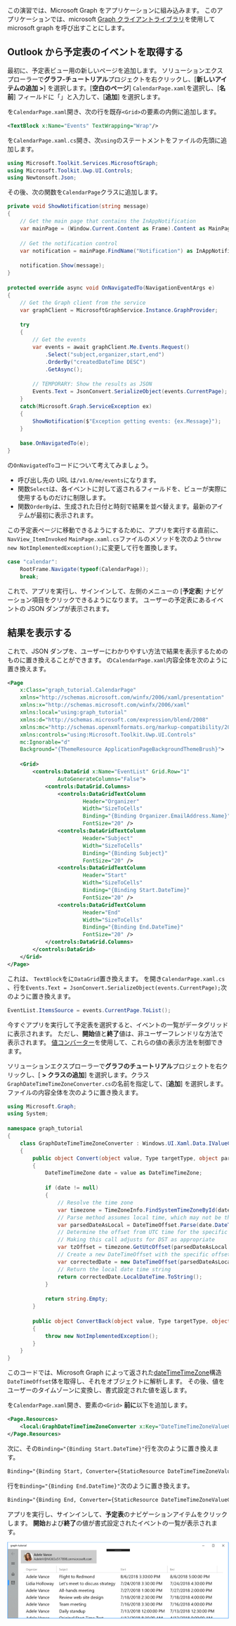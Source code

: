 <!-- markdownlint-disable MD002 MD041 -->

この演習では、Microsoft Graph をアプリケーションに組み込みます。 このアプリケーションでは、microsoft [Graph クライアントライブラリ](https://github.com/microsoftgraph/msgraph-sdk-dotnet)を使用して microsoft graph を呼び出すことにします。

## <a name="get-calendar-events-from-outlook"></a>Outlook から予定表のイベントを取得する

最初に、予定表ビュー用の新しいページを追加します。 ソリューションエクスプローラーで**グラフ-チュートリアル**プロジェクトを右クリックし、[**新しいアイテムの追加 >**] を選択します。[**空白のページ**] `CalendarPage.xaml`を選択し、[**名前**] フィールドに「」と入力して、[**追加**] を選択します。

を`CalendarPage.xaml`開き、次の行を既存`<Grid>`の要素の内側に追加します。

```xml
<TextBlock x:Name="Events" TextWrapping="Wrap"/>
```

を`CalendarPage.xaml.cs`開き、次`using`のステートメントをファイルの先頭に追加します。

```cs
using Microsoft.Toolkit.Services.MicrosoftGraph;
using Microsoft.Toolkit.Uwp.UI.Controls;
using Newtonsoft.Json;
```

その後、次の関数を`CalendarPage`クラスに追加します。

```cs
private void ShowNotification(string message)
{
    // Get the main page that contains the InAppNotification
    var mainPage = (Window.Current.Content as Frame).Content as MainPage;

    // Get the notification control
    var notification = mainPage.FindName("Notification") as InAppNotification;

    notification.Show(message);
}

protected override async void OnNavigatedTo(NavigationEventArgs e)
{
    // Get the Graph client from the service
    var graphClient = MicrosoftGraphService.Instance.GraphProvider;

    try
    {
        // Get the events
        var events = await graphClient.Me.Events.Request()
            .Select("subject,organizer,start,end")
            .OrderBy("createdDateTime DESC")
            .GetAsync();

        // TEMPORARY: Show the results as JSON
        Events.Text = JsonConvert.SerializeObject(events.CurrentPage);
    }
    catch(Microsoft.Graph.ServiceException ex)
    {
        ShowNotification($"Exception getting events: {ex.Message}");
    }

    base.OnNavigatedTo(e);
}
```

の`OnNavigatedTo`コードについて考えてみましょう。

- 呼び出し先の URL は`/v1.0/me/events`になります。
- 関数`Select`は、各イベントに対して返されるフィールドを、ビューが実際に使用するものだけに制限します。
- 関数`OrderBy`は、生成された日付と時刻で結果を並べ替えます。最新のアイテムが最初に表示されます。

この予定表ページに移動できるようにするために、アプリを実行する直前に、 `NavView_ItemInvoked` `MainPage.xaml.cs`ファイルのメソッドを次のよう`throw new NotImplementedException();`に変更して行を置換します。

```cs
case "calendar":
    RootFrame.Navigate(typeof(CalendarPage));
    break;
```

これで、アプリを実行し、サインインして、左側のメニューの [**予定表**] ナビゲーション項目をクリックできるようになります。 ユーザーの予定表にあるイベントの JSON ダンプが表示されます。

## <a name="display-the-results"></a>結果を表示する

これで、JSON ダンプを、ユーザーにわかりやすい方法で結果を表示するためのものに置き換えることができます。 の`CalendarPage.xaml`内容全体を次のように置き換えます。

```xml
<Page
    x:Class="graph_tutorial.CalendarPage"
    xmlns="http://schemas.microsoft.com/winfx/2006/xaml/presentation"
    xmlns:x="http://schemas.microsoft.com/winfx/2006/xaml"
    xmlns:local="using:graph_tutorial"
    xmlns:d="http://schemas.microsoft.com/expression/blend/2008"
    xmlns:mc="http://schemas.openxmlformats.org/markup-compatibility/2006"
    xmlns:controls="using:Microsoft.Toolkit.Uwp.UI.Controls"
    mc:Ignorable="d"
    Background="{ThemeResource ApplicationPageBackgroundThemeBrush}">

    <Grid>
        <controls:DataGrid x:Name="EventList" Grid.Row="1"
                AutoGenerateColumns="False">
            <controls:DataGrid.Columns>
                <controls:DataGridTextColumn
                        Header="Organizer"
                        Width="SizeToCells"
                        Binding="{Binding Organizer.EmailAddress.Name}"
                        FontSize="20" />
                <controls:DataGridTextColumn
                        Header="Subject"
                        Width="SizeToCells"
                        Binding="{Binding Subject}"
                        FontSize="20" />
                <controls:DataGridTextColumn
                        Header="Start"
                        Width="SizeToCells"
                        Binding="{Binding Start.DateTime}"
                        FontSize="20" />
                <controls:DataGridTextColumn
                        Header="End"
                        Width="SizeToCells"
                        Binding="{Binding End.DateTime}"
                        FontSize="20" />
            </controls:DataGrid.Columns>
        </controls:DataGrid>
    </Grid>
</Page>
```

これは、 `TextBlock`をに`DataGrid`置き換えます。 を開き`CalendarPage.xaml.cs` 、行を`Events.Text = JsonConvert.SerializeObject(events.CurrentPage);`次のように置き換えます。

```cs
EventList.ItemsSource = events.CurrentPage.ToList();
```

今すぐアプリを実行して予定表を選択すると、イベントの一覧がデータグリッドに表示されます。 ただし、**開始**値と**終了**値は、非ユーザーフレンドリな方法で表示されます。 [値コンバーター](https://docs.microsoft.com/uwp/api/Windows.UI.Xaml.Data.IValueConverter)を使用して、これらの値の表示方法を制御できます。

ソリューションエクスプローラーで**グラフのチュートリアル**プロジェクトを右クリックし、[ **> クラスの追加**] を選択します。クラス`GraphDateTimeTimeZoneConverter.cs`の名前を指定して、[**追加**] を選択します。 ファイルの内容全体を次のように置き換えます。

```cs
using Microsoft.Graph;
using System;

namespace graph_tutorial
{
    class GraphDateTimeTimeZoneConverter : Windows.UI.Xaml.Data.IValueConverter
    {
        public object Convert(object value, Type targetType, object parameter, string language)
        {
            DateTimeTimeZone date = value as DateTimeTimeZone;

            if (date != null)
            {
                // Resolve the time zone
                var timezone = TimeZoneInfo.FindSystemTimeZoneById(date.TimeZone);
                // Parse method assumes local time, which may not be the case
                var parsedDateAsLocal = DateTimeOffset.Parse(date.DateTime);
                // Determine the offset from UTC time for the specific date
                // Making this call adjusts for DST as appropriate
                var tzOffset = timezone.GetUtcOffset(parsedDateAsLocal.DateTime);
                // Create a new DateTimeOffset with the specific offset from UTC
                var correctedDate = new DateTimeOffset(parsedDateAsLocal.DateTime, tzOffset);
                // Return the local date time string
                return correctedDate.LocalDateTime.ToString();
            }

            return string.Empty;
        }

        public object ConvertBack(object value, Type targetType, object parameter, string language)
        {
            throw new NotImplementedException();
        }
    }
}
```

このコードでは、Microsoft Graph によって返された[dateTimeTimeZone](https://docs.microsoft.com/graph/api/resources/datetimetimezone?view=graph-rest-1.0)構造`DateTimeOffset`体を取得し、それをオブジェクトに解析します。 その後、値をユーザーのタイムゾーンに変換し、書式設定された値を返します。

を`CalendarPage.xaml`開き、要素の`<Grid>` **前に**以下を追加します。

```xml
<Page.Resources>
    <local:GraphDateTimeTimeZoneConverter x:Key="DateTimeTimeZoneValueConverter" />
</Page.Resources>
```

次に、その`Binding="{Binding Start.DateTime}"`行を次のように置き換えます。

```xml
Binding="{Binding Start, Converter={StaticResource DateTimeTimeZoneValueConverter}}"
```

行を`Binding="{Binding End.DateTime}"`次のように置き換えます。

```xml
Binding="{Binding End, Converter={StaticResource DateTimeTimeZoneValueConverter}}"
```

アプリを実行し、サインインして、**予定表**のナビゲーションアイテムをクリックします。 **開始**および**終了**の値が書式設定されたイベントの一覧が表示されます。

![イベントの表のスクリーンショット](./images/add-msgraph-01.png)
